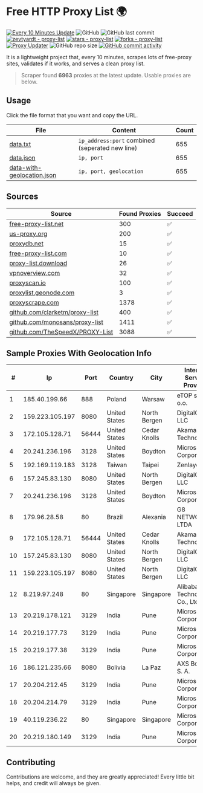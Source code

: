 
# Free HTTP Proxy List 🌍

[![Every 10 Minutes Update](https://github.com/mertguvencli/http-proxy-list/actions/workflows/main.yml/badge.svg?branch=main)](https://github.com/mertguvencli/http-proxy-list/actions/workflows/main.yml)
![GitHub](https://img.shields.io/github/license/mertguvencli/http-proxy-list)
![GitHub last commit](https://img.shields.io/github/last-commit/mertguvencli/http-proxy-list)
[![zevtyardt - proxy-list](https://img.shields.io/static/v1?label=zevtyardt&message=proxy-list&color=blue&logo=github)](https://github.com/zevtyardt/proxy-list "Go to GitHub repo")
[![stars - proxy-list](https://img.shields.io/github/stars/zevtyardt/proxy-list?style=social)](https://github.com/zevtyardt/proxy-list)
[![forks - proxy-list](https://img.shields.io/github/forks/zevtyardt/proxy-list?style=social)](https://github.com/zevtyardt/proxy-list)
[![Proxy Updater](https://github.com/zevtyardt/proxy-list/workflows/Proxy%20Updater/badge.svg)](https://github.com/zevtyardt/proxy-list/actions?query=workflow:"Proxy+Updater")
![GitHub repo size](https://img.shields.io/github/repo-size/zevtyardt/proxy-list)
[![GitHub commit activity](https://img.shields.io/github/commit-activity/m/zevtyardt/proxy-list?logo=commits)](https://github.com/zevtyardt/proxy-list/commits/main)

It is a lightweight project that, every 10 minutes, scrapes lots of free-proxy sites, validates if it works, and serves a clean proxy list.

> Scraper found **6963** proxies at the latest update. Usable proxies are below.

## Usage

Click the file format that you want and copy the URL.

|File|Content|Count|
|----|-------|-----|
|[data.txt](https://raw.githubusercontent.com/mertguvencli/http-proxy-list/main/proxy-list/data.txt)|`ip_address:port` combined (seperated new line)|655|
|[data.json](https://raw.githubusercontent.com/mertguvencli/http-proxy-list/main/proxy-list/data.json)|`ip, port`|655|
|[data-with-geolocation.json](https://raw.githubusercontent.com/mertguvencli/http-proxy-list/main/proxy-list/data-with-geolocation.json)|`ip, port, geolocation`|655|

## Sources

|Source|Found Proxies|Succeed|
|------|-------------|-------|
|[free-proxy-list.net](https://free-proxy-list.net)|300|✅|
|[us-proxy.org](https://www.us-proxy.org)|200|✅|
|[proxydb.net](http://proxydb.net)|15|✅|
|[free-proxy-list.com](https://free-proxy-list.com/?page=&port=&type%5B%5D=http&type%5B%5D=https&up_time=0&search=Search)|10|✅|
|[proxy-list.download](https://www.proxy-list.download/HTTP)|26|✅|
|[vpnoverview.com](https://vpnoverview.com/privacy/anonymous-browsing/free-proxy-servers)|32|✅|
|[proxyscan.io](https://www.proxyscan.io)|100|✅|
|[proxylist.geonode.com](https://proxylist.geonode.com/api/proxy-list?limit=300&page=1&sort_by=lastChecked&sort_type=desc&protocols=http,https)|3|✅|
|[proxyscrape.com](https://api.proxyscrape.com/v2/?request=displayproxies&protocol=http&timeout=10000&country=all&ssl=all&anonymity=all)|1378|✅|
|[github.com/clarketm/proxy-list](https://raw.githubusercontent.com/clarketm/proxy-list/master/proxy-list-raw.txt)|400|✅|
|[github.com/monosans/proxy-list](https://raw.githubusercontent.com/monosans/proxy-list/main/proxies/http.txt)|1411|✅|
|[github.com/TheSpeedX/PROXY-List](https://raw.githubusercontent.com/TheSpeedX/PROXY-List/master/http.txt)|3088|✅|


## Sample Proxies With Geolocation Info

|#|Ip|Port|Country|City|Internet Service Provider|
|-|--|----|-------|----|-------------------------|
|1|185.40.199.66|888|Poland|Warsaw|eTOP sp. z o.o.|
|2|159.223.105.197|8080|United States|North Bergen|DigitalOcean, LLC|
|3|172.105.128.71|56444|United States|Cedar Knolls|Akamai Technologies|
|4|20.241.236.196|3128|United States|Boydton|Microsoft Corporation|
|5|192.169.119.183|3128|Taiwan|Taipei|Zenlayer Inc|
|6|157.245.83.130|8080|United States|North Bergen|DigitalOcean, LLC|
|7|20.241.236.196|3128|United States|Boydton|Microsoft Corporation|
|8|179.96.28.58|80|Brazil|Alexania|G8 NETWORKS LTDA|
|9|172.105.128.71|56444|United States|Cedar Knolls|Akamai Technologies|
|10|157.245.83.130|8080|United States|North Bergen|DigitalOcean, LLC|
|11|159.223.105.197|8080|United States|North Bergen|DigitalOcean, LLC|
|12|8.219.97.248|80|Singapore|Singapore|Alibaba (US) Technology Co., Ltd.|
|13|20.219.178.121|3129|India|Pune|Microsoft Corporation|
|14|20.219.177.73|3129|India|Pune|Microsoft Corporation|
|15|20.219.177.38|3129|India|Pune|Microsoft Corporation|
|16|186.121.235.66|8080|Bolivia|La Paz|AXS Bolivia S. A.|
|17|20.204.212.45|3129|India|Pune|Microsoft Corporation|
|18|20.204.214.79|3129|India|Pune|Microsoft Corporation|
|19|40.119.236.22|80|Singapore|Singapore|Microsoft Corporation|
|20|20.219.180.149|3129|India|Pune|Microsoft Corporation|



## Contributing

Contributions are welcome, and they are greatly appreciated! Every
little bit helps, and credit will always be given.


